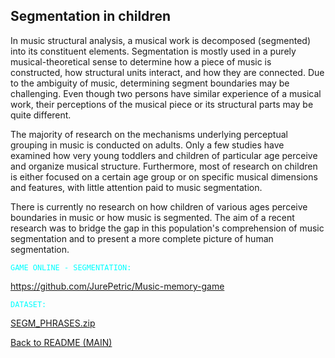 ## Segmentation in children

In music structural analysis, a musical work is decomposed (segmented) into its constituent elements. Segmentation is mostly used in a purely musical-theoretical sense to determine how a piece of music is constructed, how structural units interact, and how they are connected. Due to the ambiguity of music, determining segment boundaries may be challenging. Even though two persons have similar experience of a musical work, their perceptions of the musical piece or its structural parts may be quite different.

The majority of research on the mechanisms underlying perceptual grouping in music is conducted on adults. Only a few studies have examined how very young toddlers and children of particular age perceive and organize musical structure. Furthermore, most of research on children is either focused on a certain age group or on specific musical dimensions and features, with little attention paid to music segmentation.

There is currently no research on how children of various ages perceive boundaries in music or how music is segmented. The aim of a recent research was to bridge the gap in this population's comprehension of music segmentation and to present a more complete picture of human segmentation.

<code style="color : cyan">GAME ONLINE - SEGMENTATION:</code>

https://github.com/JurePetric/Music-memory-game

<code style="color : cyan">DATASET:</code>

[SEGM_PHRASES.zip](https://github.com/LMihel/LMihel.github.io/files/10526851/SEGM_PHRASES.zip)



[Back to README (MAIN)](https://github.com/LMihel/LMihelac)
